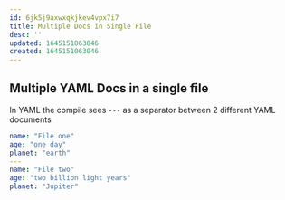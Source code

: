 ```yaml
---
id: 6jk5j9axwxqkjkev4vpx7i7
title: Multiple Docs in Single File
desc: ''
updated: 1645151063046
created: 1645151063046
---
```



## Multiple YAML Docs in a single file

In YAML the compile sees `---` as a separator between 2 different YAML documents

```yaml
name: "File one"
age: "one day"
planet: "earth"
---
name: "File two"
age: "two billion light years"
planet: "Jupiter"
```
